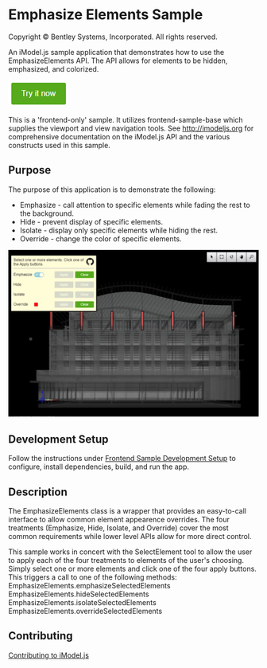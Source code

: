 # Emphasize Elements Sample

Copyright © Bentley Systems, Incorporated. All rights reserved.

An iModel.js sample application that demonstrates how to use the EmphasizeElements API.  The API allows for elements to be hidden, emphasized, and colorized.

[![Click to run the demo](../../tools/frontend-sample-base/docs/try-it-now.png)](https://emphasizeelementssample.z13.web.core.windows.net/)

This is a 'frontend-only' sample.  It utilizes frontend-sample-base which supplies the viewport and view navigation tools. See http://imodeljs.org for comprehensive documentation on the iModel.js API and the various constructs used in this sample.

## Purpose

The purpose of this application is to demonstrate the following:

- Emphasize - call attention to specific elements while fading the rest to the background.
- Hide - prevent display of specific elements.
- Isolate - display only specific elements while hiding the rest.
- Override - change the color of specific elements.


![Screenshot of the application](./docs/overview.png)

## Development Setup

Follow the instructions under [Frontend Sample Development Setup](../../README.md#frontend-sample-development-setup) to configure, install dependencies, build, and run the app.

## Description

The EmphasizeElements class is a wrapper that provides an easy-to-call interface to allow common element appearence overrides.  The four treatments (Emphasize, Hide, Isolate, and Override) cover the most common requirements while lower level APIs allow for more direct control.

This sample works in concert with the SelectElement tool to allow the user to apply each of the four treatments to elements of the user's choosing.  Simply select one or more elements and click one of the four apply buttons.  This triggers a call to one of the following methods:
  EmphasizeElements.emphasizeSelectedElements
  EmphasizeElements.hideSelectedElements
  EmphasizeElements.isolateSelectedElements
  EmphasizeElements.overrideSelectedElements

## Contributing

[Contributing to iModel.js](https://github.com/imodeljs/imodeljs/blob/master/CONTRIBUTING.md)
